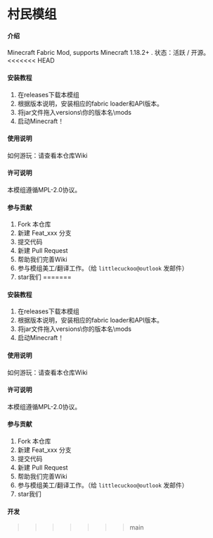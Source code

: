# 村民模组

#### 介绍
Minecraft Fabric Mod, supports Minecraft 1.18.2+ . 状态：活跃 / 开源。
<<<<<<< HEAD

#### 安装教程

1.  在releases下载本模组
2.  根据版本说明，安装相应的fabric loader和API版本。
3.  将jar文件拖入versions\你的版本名\mods
4.  启动Minecraft！

#### 使用说明

如何游玩：请查看本仓库Wiki

#### 许可说明

本模组遵循MPL-2.0协议。

#### 参与贡献

1.  Fork 本仓库
2.  新建 Feat_xxx 分支
3.  提交代码
4.  新建 Pull Request
5.  帮助我们完善Wiki
6.  参与模组美工/翻译工作。（给 `littlecuckoo@outlook` 发邮件）
7.  star我们
=======

#### 安装教程

1.  在releases下载本模组
2.  根据版本说明，安装相应的fabric loader和API版本。
3.  将jar文件拖入versions\你的版本名\mods
4.  启动Minecraft！

#### 使用说明

如何游玩：请查看本仓库Wiki

#### 许可说明

本模组遵循MPL-2.0协议。

#### 参与贡献

1. Fork 本仓库
2. 新建 Feat_xxx 分支
3. 提交代码
4. 新建 Pull Request
5. 帮助我们完善Wiki
6. 参与模组美工/翻译工作。（给 `littlecuckoo@outlook` 发邮件）
7. star我们

#### 开发




>>>>>>> main

